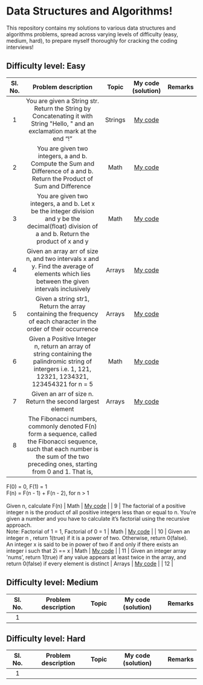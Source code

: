 # Data Structures and Algorithms!
This repository contains my solutions to various data structures and algorithms problems, spread across varying levels of difficulty (easy, medium, hard), to prepare myself thoroughly for cracking the coding interviews!<br/>

## Difficulty level: Easy
| Sl. No. | Problem description | Topic | My code (solution) | Remarks |
| :-----: | :-----------------: | :---: | :----------------: | :-----: |
| 1 | You are given a String str. Return the String by Concatenating it with String "Hello, " and an exclamation mark at the end “!” | Strings | [My code](https://github.com/theRangeCoder/data-structures-and-algorithms/blob/main/Easy/Hello%20User.py) |
| 2 | You are given two integers, a and b. Compute the Sum and Difference of a and b. Return the Product of Sum and Difference | Math | [My code](https://github.com/theRangeCoder/data-structures-and-algorithms/blob/main/Easy/Product%20Of%20Sum%20And%20Difference.py) |
| 3 | You are given two integers, a and b. Let x be the integer division and y be the decimal(float) division of a and b. Return the product of x and y | Math | [My code](https://github.com/theRangeCoder/data-structures-and-algorithms/blob/main/Easy/Product%20Of%20Division.py) |
| 4 | Given an array arr of size n, and two intervals x and y. Find the average of elements which lies between the given intervals inclusively | Arrays | [My code](https://github.com/theRangeCoder/data-structures-and-algorithms/blob/main/Easy/Average%20Between%20Indices.py) |
| 5 | Given a string str1, Return the array containing the frequency of each character in the order of their occurrence | Arrays | [My code](https://github.com/theRangeCoder/data-structures-and-algorithms/blob/main/Easy/Characters%20Frequency.py) |
| 6 | Given a Positive Integer n, return an array of string containing the palindromic string of intergers i.e. 1, 121, 12321, 1234321, 123454321 for n = 5 | Math | [My code](https://github.com/theRangeCoder/data-structures-and-algorithms/blob/main/Easy/Palindromic%20Staircase.py) |
| 7 | Given an arr of size n. Return the second largest element | Arrays | [My code](https://github.com/theRangeCoder/data-structures-and-algorithms/blob/main/Easy/Second%20Largest%20Element.py) |
| 8 | The Fibonacci numbers, commonly denoted F(n) form a sequence, called the Fibonacci sequence, such that each number is the sum of the two preceding ones, starting from 0 and 1. That is,<br/>
F(0) = 0, F(1) = 1<br/>
F(n) = F(n - 1) + F(n - 2), for n > 1<br/>  
Given n, calculate F(n) | Math | [My code](https://github.com/theRangeCoder/data-structures-and-algorithms/blob/main/Easy/Fibonacci%20Number.py) |
| 9 | The factorial of a positive integer n is the product of all positive integers less than or equal to n. You’re given a number and you have to calculate it’s factorial using the recursive approach.<br/>
Note: Factorial of 1 = 1, Factorial of 0 = 1 | Math | [My code](https://github.com/theRangeCoder/data-structures-and-algorithms/blob/main/Easy/Factorials.py) |
| 10 | Given an integer n , return 1(true) if it is a power of two. Otherwise, return 0(false).<br/>
An integer x is said to be in power of two if and only if there exists an integer i such that 2i == x | Math | [My code](https://github.com/theRangeCoder/data-structures-and-algorithms/blob/main/Easy/Twos%20Power.py) |
| 11 | Given an integer array 'nums’, return 1(true) if any value appears at least twice in the array, and return 0(false) if every element is distinct | Arrays | [My code](https://github.com/theRangeCoder/data-structures-and-algorithms/blob/main/Easy/Contains%20Duplicate.py) |
| 12 | 


## Difficulty level: Medium
| Sl. No. | Problem description | Topic | My code (solution) | Remarks |
| :-----: | :-----------------: | :---: | :----------------: | :-----: |
| 1 | 


## Difficulty level: Hard
| Sl. No. | Problem description | Topic | My code (solution) | Remarks |
| :-----: | :-----------------: | :---: | :----------------: | :-----: |
| 1 |

